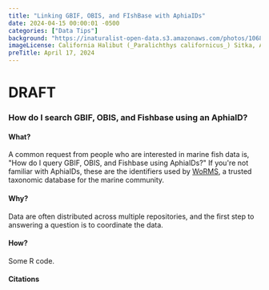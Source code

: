 ```yaml
---
title: "Linking GBIF, OBIS, and FIshBase with AphiaIDs" 
date: 2024-04-15 00:00:01 -0500 
categories: ["Data Tips"] 
background: "https://inaturalist-open-data.s3.amazonaws.com/photos/106810626/large.jpg"
imageLicense: California Halibut (_Paralichthys californicus_) Sitka, AK, USA. by mikecarr via iNaturalist, [CC BY 4.0](https://creativecommons.org/licenses/by/4.0/)
preTitle: April 17, 2024
---
```


# DRAFT

### How do I search GBIF, OBIS, and Fishbase using an AphiaID?

#### What?

A common request from people who are interested in marine fish data is, "How do I query GBIF, OBIS, and Fishbase using AphiaIDs?"  If you're not familiar with AphiaIDs, these are the identifiers used by [WoRMS](), a trusted taxonomic database for the marine community.

#### Why?

Data are often distributed across multiple repositories, and the first step to answering a question is to coordinate the data.

#### How?

Some R code.

#### Citations

